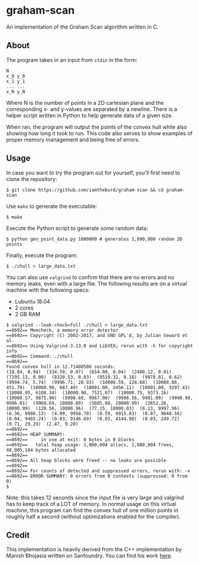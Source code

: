 # graham-scan
An implementation of the Graham Scan algorithm written in C.

## About
The program takes in an input from `stdin` in the form:

```
N
x_0 y_0
x_1 y_1
... ...
x_N y_N
```

Where N is the number of points in a 2D cartesian plane and the corresponding x- and y-values are separated by a newline. There is a helper script written in Python to help generate data of a given size.


When ran, the program will output the points of the convex hull while also showing how long it took to run. This code also serves to show examples of proper memory management and being free of errors. 

## Usage
In case you want to try the program out for yourself, you'll first need to clone the repository:

```
$ git clone https://github.com/iamtheburd/graham-scan && cd graham-scan
```

Use `make` to generate the executable:

```
$ make
```

Execute the Python script to generate some random data:

```
$ python gen_point_data.py 1000000 # generates 1,000,000 random 2D points
```

Finally, execute the program:

```
$ ./chull < large_data.txt
```

You can also use `valgrind` to confirm that there are no errors and no memory leaks, even with a large file. The following results are on a virtual machine with the following specs:

* Lubuntu 18.04
* 2 cores
* 2 GB RAM

```
$ valgrind --leak-check=full ./chull < large_data.txt
==8692== Memcheck, a memory error detector
==8692== Copyright (C) 2002-2017, and GNU GPL'd, by Julian Seward et al.
==8692== Using Valgrind-3.13.0 and LibVEX; rerun with -h for copyright info
==8692== Command: ./chull
==8692== 
Found convex hull in 12.71408500 seconds:
(18.84, 0.94)  (334.59, 0.07)  (654.80, 0.04)  (2408.12, 0.01)  (7195.13, 0.00)  (8320.53, 0.03)  (9519.31, 0.18)  (9978.81, 0.62)  (9994.74, 5.74)  (9996.71, 28.93)  (10000.59, 124.68)  (10000.86, 451.79)  (10000.98, 687.49)  (10001.00, 2456.11)  (10001.00, 3297.43)  (10000.95, 6108.34)  (10000.90, 7521.07)  (10000.75, 9373.16)  (10000.57, 9875.90)  (9998.68, 9967.00)  (9996.56, 9981.09)  (9990.99, 9996.01)  (9968.69, 10000.89)  (5605.88, 10000.99)  (2652.26, 10000.99)  (120.56, 10000.96)  (77.15, 10000.03)  (8.13, 9997.96)  (6.36, 9986.13)  (4.09, 9958.70)  (0.59, 9915.83)  (0.07, 9840.56)  (0.04, 9465.24)  (0.03, 9146.69)  (0.03, 4144.98)  (0.03, 249.72)  (0.71, 29.29)  (2.47, 9.20)  
==8692== 
==8692== HEAP SUMMARY:
==8692==     in use at exit: 0 bytes in 0 blocks
==8692==   total heap usage: 1,000,004 allocs, 1,000,004 frees, 48,005,104 bytes allocated
==8692== 
==8692== All heap blocks were freed -- no leaks are possible
==8692== 
==8692== For counts of detected and suppressed errors, rerun with: -v
==8692== ERROR SUMMARY: 0 errors from 0 contexts (suppressed: 0 from 0)
$
```

Note: this takes 12 seconds since the input file is very large and valgrind has to keep track of a LOT of memory. In normal usage on this virtual machine, this program can find the convex hull of one million points in roughly half a second (without optimizations enabled for the compiler).

## Credit
This implementation is heavily derived from the C++ implementation by Manish Bhojasia written on Sanfoundry. You can find his work [here](https://www.sanfoundry.com/cpp-program-implement-graham-scan-algorithm-find-convex-hull/).
